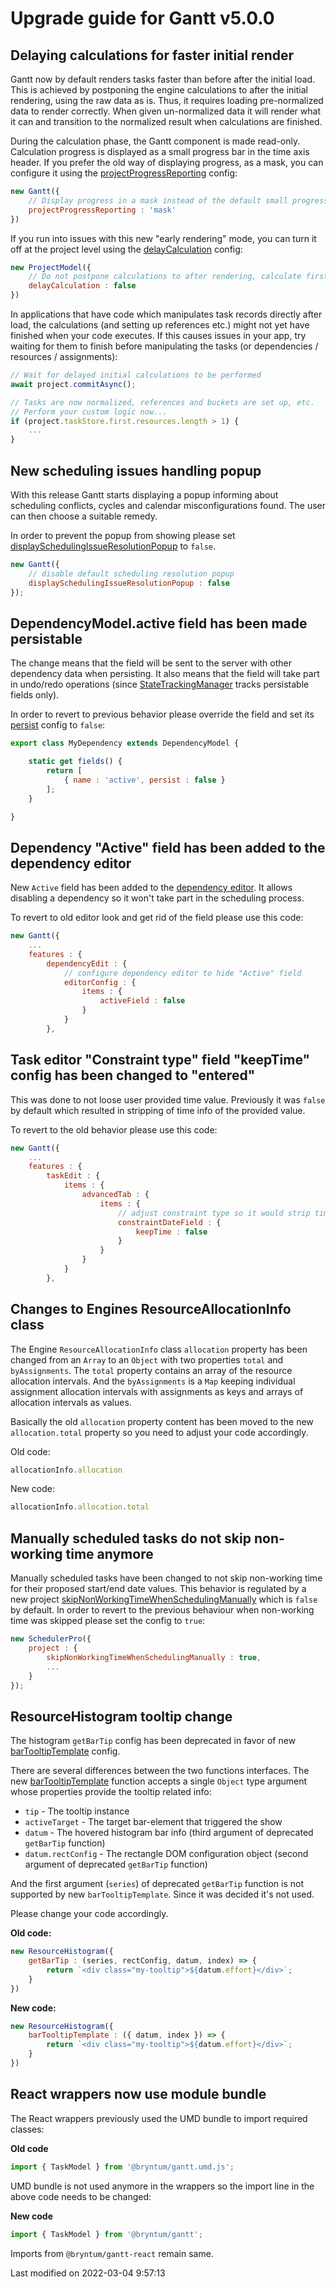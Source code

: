 # Upgrade guide for Gantt v5.0.0

## Delaying calculations for faster initial render

Gantt now by default renders tasks faster than before after the initial load. This is achieved by postponing the engine
calculations to after the initial rendering, using the raw data as is. Thus, it requires loading pre-normalized data to
render correctly. When given un-normalized data it will render what it can and transition to the normalized result when
calculations are finished.

During the calculation phase, the Gantt component is made read-only. Calculation progress is displayed as a small
progress bar in the time axis header. If you prefer the old way of displaying progress, as a mask, you can configure it
using the [projectProgressReporting](#Gantt/view/Gantt#config-projectProgressReporting) config:

```javascript
new Gantt({
    // Display progress in a mask instead of the default small progress bar
    projectProgressReporting : 'mask'
})
```

If you run into issues with this new "early rendering" mode, you can turn it off at the project level using the
[delayCalculation](#Gantt/model/ProjectModel#config-delayCalculation) config:

```javascript
new ProjectModel({
    // Do not postpone calculations to after rendering, calculate first and delay rendering instead
    delayCalculation : false
})
```

In applications that have code which manipulates task records directly after load, the calculations (and setting up
references etc.) might not yet have finished when your code executes. If this causes issues in your app, try waiting for
them to finish before manipulating the tasks (or dependencies / resources / assignments):

```javascript
// Wait for delayed initial calculations to be performed
await project.commitAsync();

// Tasks are now normalized, references and buckets are set up, etc.
// Perform your custom logic now...
if (project.taskStore.first.resources.length > 1) {
    ...
}
```

## New scheduling issues handling popup

With this release Gantt starts displaying a popup informing about scheduling conflicts, cycles and calendar
misconfigurations found. The user can then choose a suitable remedy.

In order to prevent the popup from showing please set [displaySchedulingIssueResolutionPopup](#Gantt/view/Gantt#config-displaySchedulingIssueResolutionPopup)
to `false`.

```javascript
new Gantt({
    // disable default scheduling resolution popup
    displaySchedulingIssueResolutionPopup : false
});
```

## DependencyModel.active field has been made persistable

The change means that the field will be sent to the server with other dependency data when persisting.
It also means that the field will take part in undo/redo operations (since [StateTrackingManager](#Core/data/stm/StateTrackingManager)
tracks persistable fields only).

In order to revert to previous behavior please override the field and set its
[persist](#Core/data/field/DataField#config-persist) config to `false`:

```js
export class MyDependency extends DependencyModel {

    static get fields() {
        return [
            { name : 'active', persist : false }
        ];
    }

}
```

## Dependency "Active" field has been added to the dependency editor

New `Active` field has been added to the [dependency editor](#SchedulerPro/feature/DependencyEdit).
It allows disabling a dependency so it won't take part in the scheduling process.

To revert to old editor look and get rid of the field please use this code:

```js
new Gantt({
    ...
    features : {
        dependencyEdit : {
            // configure dependency editor to hide "Active" field
            editorConfig : {
                items : {
                    activeField : false
                }
            }
        },
```

## Task editor "Constraint type" field "keepTime" config has been changed to "entered"

This was done to not loose user provided time value. Previously it was `false` by default which resulted in stripping of
time info of the provided value.

To revert to the old behavior please use this code:

```js
new Gantt({
    ...
    features : {
        taskEdit : {
            items : {
                advancedTab : {
                    items : {
                        // adjust constraint type so it would strip time info
                        constraintDateField : {
                            keepTime : false
                        }
                    }
                }
            }
        },
```

## Changes to Engines ResourceAllocationInfo class

The Engine `ResourceAllocationInfo` class `allocation` property has been changed from an `Array` to an `Object` with two
properties `total` and `byAssignments`. The `total` property contains an array of the resource allocation intervals. And
the `byAssignments` is a `Map` keeping individual assignment allocation intervals with assignments as keys and arrays of
allocation intervals as values.

Basically the old `allocation` property content has been moved to the new `allocation.total` property so you need to
adjust your code accordingly.

Old code:
```javascript
allocationInfo.allocation
```

New code:
```javascript
allocationInfo.allocation.total
```

## Manually scheduled tasks do not skip non-working time anymore

Manually scheduled tasks have been changed to not skip non-working time for their proposed start/end date values.
This behavior is regulated by a new project
[skipNonWorkingTimeWhenSchedulingManually](#Gantt/model/ProjectModel#field-skipNonWorkingTimeWhenSchedulingManually)
which is `false` by default.
In order to revert to the previous behaviour when non-working time was skipped please set the config to `true`:

```javascript
new SchedulerPro({
    project : {
        skipNonWorkingTimeWhenSchedulingManually : true,
        ...
    }
});
```

## ResourceHistogram tooltip change

The histogram `getBarTip` config has been deprecated in favor of new
[barTooltipTemplate](#SchedulerPro/view/ResourceHistogram#config-barTooltipTemplate) config.

There are several differences between the two functions interfaces.
The new [barTooltipTemplate](#SchedulerPro/view/ResourceHistogram#config-barTooltipTemplate) function
accepts a single `Object` type argument whose properties provide the tooltip related info:

- `tip` - The tooltip instance
- `activeTarget` - The target bar-element that triggered the show
- `datum` - The hovered histogram bar info (third argument of deprecated `getBarTip` function)
- `datum.rectConfig` - The rectangle DOM configuration object (second argument of deprecated `getBarTip` function)

And the first argument (`series`) of deprecated `getBarTip` function is not supported by new `barTooltipTemplate`.
Since it was decided it's not used.

Please change your code accordingly.

**Old code:**
```javascript
new ResourceHistogram({
    getBarTip : (series, rectConfig, datum, index) => {
        return `<div class="my-tooltip">${datum.effort}</div>`;
    }
})
```

**New code:**
```javascript
new ResourceHistogram({
    barTooltipTemplate : ({ datum, index }) => {
        return `<div class="my-tooltip">${datum.effort}</div>`;
    }
})
```

## React wrappers now use module bundle

The React wrappers previously used the UMD bundle to import required classes:

**Old code**
```javascript
import { TaskModel } from '@bryntum/gantt.umd.js';
```

UMD bundle is not used anymore in the wrappers so the import line in the above code needs to be changed:

**New code**
```javascript
import { TaskModel } from '@bryntum/gantt';
```

Imports from `@bryntum/gantt-react` remain same.


<p class="last-modified">Last modified on 2022-03-04 9:57:13</p>